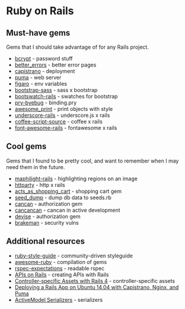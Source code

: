 # Ruby on Rails

## Must-have gems
Gems that I should take advantage of for any Rails project.
* [bcrypt](https://github.com/codahale/bcrypt-ruby) - password stuff
* [better\_errors](https://github.com/charliesome/better_errors) - better error pages
* [capistrano](http://capistranorb.com/) - deployment
* [puma](https://github.com/puma/puma) - web server
* [figaro](https://github.com/laserlemon/figaro) - env variables
* [bootstrap-sass](https://github.com/twbs/bootstrap-sass) - sass x bootstrap
* [bootswatch-rails](https://github.com/maxim/bootswatch-rails) - swatches for bootstrap
* [pry-byebug](https://github.com/deivid-rodriguez/pry-byebug) - binding.pry
* [awesome\_print](https://github.com/michaeldv/awesome_print) - print objects with style
* [underscore-rails](https://github.com/rweng/underscore-rails) - underscore.js x rails
* [coffee-script-source](https://rubygems.org/gems/coffee-script-source/versions/1.10.0) - coffee x rails
* [font-awesome-rails](https://github.com/bokmann/font-awesome-rails) - fontawesome x rails

## Cool gems
Gems that I found to be pretty cool, and want to remember when I may need them in the future.
* [maphilight-rails](https://github.com/twoweb/maphilight-rails) - highlighting regions on an image
* [httparty](https://github.com/jnunemaker/httparty) - http x rails
* [acts\_as\_shopping\_cart](https://github.com/crowdint/acts_as_shopping_cart) - shopping cart gem
* [seed\_dump](https://github.com/rroblak/seed_dump) - dump db data to seeds.rb
* [cancan](https://github.com/ryanb/cancan) - authorization gem
* [cancancan](https://github.com/CanCanCommunity/cancancan) - cancan in active development
* [devise](https://github.com/plataformatec/devise) - authorization gem
* [brakeman](https://github.com/presidentbeef/brakeman) - security vulns

## Additional resources
* [ruby-style-guide](https://github.com/bbatsov/ruby-style-guide) - community-driven styleguide
* [awesome-ruby](http://awesome-ruby.com/) - compilation of gems
* [rspec-expectations](https://github.com/rspec/rspec-expectations) - readable rspec
* [APIs on Rails](http://apionrails.icalialabs.com/book/chapter_one) - creating APIs with Rails
* [Controller-specific Assets with Rails 4](http://theflyingdeveloper.com/controller-specific-assets-with-rails-4/) - controller-specific assets
* [Deploying a Rails App on Ubuntu 14.04 with Capistrano, Nginx, and Puma](https://www.digitalocean.com/community/tutorials/deploying-a-rails-app-on-ubuntu-14-04-with-capistrano-nginx-and-puma)
* [ActiveModel Serializers](https://www.sitepoint.com/active-model-serializers-rails-and-json-oh-my/) - serializers
